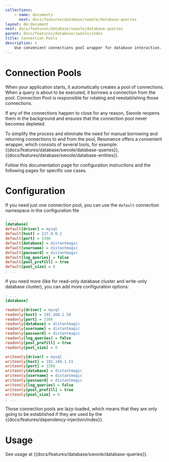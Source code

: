```yaml
---
collections: 
    - name: documents
      next: docs/features/database/swoole/database-queries
layout: dm:document
next: docs/features/database/swoole/database-queries
parent: docs/features/database/swoole/index
title: Connection Pools
description: >
    Use convenient connections pool wrapper for database interaction.
---
```


# Connection Pools

When your application starts, it automatically creates a pool of connections. 
When a query is about to be executed, it borrows a connection from the pool. 
Connection Pool is responsible for rotating and reestablishing those 
connections.

If any of the connections happen to close for any reason, Swoole reopens them 
in the background and ensures that the connection pool never becomes depleted.

To simplify the process and eliminate the need for manual borrowing and 
returning connections to and from the pool, Resonance offers a convenient 
wrapper, which consists of several tools, for example: 
{{docs/features/database/swoole/database-queries}}, 
{{docs/features/database/swoole/database-entities}}. 

Follow this documentation page for configuration instructions and the following
pages for specific use cases.

# Configuration

If you need just one connection pool, you can use the `default` connection 
namespace in the configuration file

```ini file:config.ini
; ...
[database]
default[driver] = mysql
default[host] = 127.0.0.1
default[port] = 3306
default[database] = distantmagic
default[username] = distantmagic
default[password] = distantmagic
default[log_queries] = false
default[pool_prefill] = true
default[pool_size] = 8
; ...
```

If you need more (like for read-only database cluster and write-only database 
cluster), you can add more configuration options:

```ini file:config.ini
; ...
[database]

readonly[driver] = mysql
readonly[host] = 192.168.1.50
readonly[port] = 3306
readonly[database] = distantmagic
readonly[username] = distantmagic
readonly[password] = distantmagic
readonly[log_queries] = false
readonly[pool_prefill] = true
readonly[pool_size] = 8

writeonly[driver] = mysql
writeonly[host] = 192.168.1.51
writeonly[port] = 3306
writeonly[database] = distantmagic
writeonly[username] = distantmagic
writeonly[password] = distantmagic
writeonly[log_queries] = false
writeonly[pool_prefill] = true
writeonly[pool_size] = 8
; ...
```

Those connection pools are lazy-loaded, which means that they are only going to
be established if they are used by the 
{{docs/features/dependency-injection/index}}.

# Usage

See usage at {{docs/features/database/swoole/database-queries}}.
